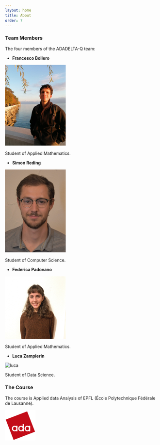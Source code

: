 ```yaml
---
layout: home
title: About
order: 7
---
```


### Team Members
The four members of the ADADELTA-Q team:

- __Francesco Bollero__

<img src="./images/franco.jpg" alt="franco" width="200"/>

Student of Applied Mathematics.

- __Simon Reding__

<img src="./images/simon.jpg" alt="simon" width="200"/>

Student of Computer Science.

- __Federica Padovano__

<img src="./images/federica.jpg" alt="federica" width="200"/>

Student of Applied Mathematics.

- __Luca Zampierin__

<img src="./images/luca_zampierin.jpg" alt="luca" width="200"/>

Student of Data Science.

### The Course
The course is Applied data Analysis of EPFL (École Polytechnique Fédérale de Lausanne).

<img src="./images/ADA.png" alt="ADA" width="100"/>

